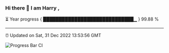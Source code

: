 ### Hi there 👋 I am Harry , 

⏳ Year progress { █████████████████████████████▁ } 99.88 %

---

⏰ Updated on Sat, 31 Dec 2022 13:53:56 GMT

![Progress Bar CI](https://github.com/duykhang68/duykhang68/workflows/Progress%20Bar%20CI/badge.svg)
